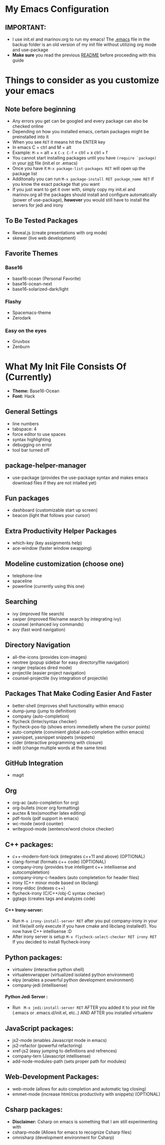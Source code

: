# My Emacs Configuration

## IMPORTANT:  
- I use init.el and marinov.org to run my emacs! The [.emacs](https://github.com/marinov98/My_Emacs-Detailed_Guide/blob/master/emacs_config/backup/.emacs) file in the backup folder is an old version of my init file without utilizing org mode and use-package
- **Make sure** you read the previous [README](https://github.com/marinov98/My_Emacs-Detailed_Guide/blob/master/README.md) before proceeding with this guide

# Things to consider as you customize your emacs

## Note before beginning
- Any errors you get can be googled and every package can also be checked online 
- Depending on how you installed emacs, certain packages might be preinstalled into it 
- When you see ```RET``` it means hit the ENTER key
- In emacs C = ctrl and M = alt 
- Example: ```M-x``` = alt + x  ```C-x C-f``` = ctrl + x ctrl + f
- You cannot start installing packages until you have ```(require `package)``` in your [init](https://github.com/marinov98/My_Emacs-Detailed_Guide/blob/master/emacs_config/init.el) file (init.el or .emacs) 
- Once you have it ```M-x package-list-packages RET``` will open up the package list
- Additonally you can run ```M-x package-install RET package_name RET``` if you know the exact package that you want 
- If you just want to get it over with, simply copy my init.el and marinov.org all the packages should install and configure automatically (power of use-package), **however** you would still have to install the servers for jedi and irony

## To Be Tested Packages
- Reveal.js (create presentations with org mode)
- skewer (live web development)

## Favorite Themes

### Base16 
- base16-ocean (Personal Favorite)
- base16-ocean-next
- base16-solarized-dark/light 

### Flashy    
- Spacemacs-theme
- Zerodark

### Easy on the eyes
- Gruvbox
- Zenburn

# What My Init File Consists Of (Currently)

- **Theme:** Base16-Ocean
- **Font:** Hack

## General Settings 
- line numbers 
- tabspace: 4
- force editor to use spaces
- syntax highlighting
- debugging on error 
- tool bar turned off

## package-helper-manager
- use-package (provides the use-package syntax and makes emacs download files if they are not intalled yet)

## Fun packages
- dashboard (customizable start up screen)
- beacon (light that follows your cursor)

## Extra Productivity Helper Packages
- which-key (key assignments help)
- ace-window (faster window swapping)

## Modeline customization (choose one)
- telephone-line 
- spaceline
- powerline (currently using this one)

## Searching 
- ivy (improved file search)
- swiper (improved file/name search by integrating ivy)
- counsel (enhanced ivy commands)
- avy (fast word navigation)

## Directory Navigation
- all-the-icons (provides icon-images)
- neotree (popup sidebar for easy directory/file navigation)
- ranger (replaces dired mode)
- projectile (easier project navigation)
- counsel-projectile (ivy integration of projectile)

## Packages That Make Coding Easier And Faster
- better-shell (improves shell functionality within emacs)
- dump-jump (jump to definition) 
- company (auto-completion)
- flycheck (linter/syntax checker)
- flycheck-pos-tip (shows errors immedietly where the cursor points)
- auto-complete (convinient global auto-completion within emacs)
- yasnippet, yasnippet snippets (snippets)
- cider (interactive programming with closure)
- iedit (change multiple words at the same time)

## GitHub Integration 
- magit 

## Org
- org-ac (auto-completion for org)
- org-bullets (nicer org formatting)
- auctex & tex(smoother latex editing)
- pdf-tools (pdf support in emacs)
- wc-mode (word counter)
- writegood-mode (sentence/word choice checker)

## C++ packages: 
- c++-modern-font-lock (integrates c++11 and above) (OPTIONAL)
- clang-format (formats c++ code) (OPTIONAL)
- company-irony (provides true intelligent c++ intellisense and autocompletetion)
- company-irony-c-headers (auto completetion for header files)
- irony (C++ minor mode based on libclang)
- irony-eldoc (indexes c++)
- flycheck-irony (C/C++/obj-C syntax checker)
- ggtags (creates tags and analyzes code)
#### C++ Irony-server:
- Run ```M-x irony-install-server RET``` after you put company-irony in your init file(will only execute if you have cmake and libclang installed!). You now have C++ intellisense :D
- After irony server is setup ```M-x flycheck-select-checker RET irony RET``` If you decided to install flycheck-irony 

## Python packages: 
- virtualenv (interactive python shell) 
- virtualenvwrapper (virtualized isolated python environment)
- elpy (enables a powerful python development environment)
- company-jedi (intellisense)
#### Python Jedi Server :
- Run ``` M-x jedi:install-server RET``` AFTER you added it to your init file (.emacs or .emacs.d/init.el, etc..) AND AFTER you installed virtualenv

## JavaScript packages:
- js2-mode (enables Javascript mode in emacs)
- js2-refactor (powerful refactoring)
- xref-js2 (easy jumping to definitions and refrences)
- company-tern (Javascript intellisense)
- add-node-modules-path (sets proper path for modules)

## Web-Development Packages:
- web-mode (allows for auto completion and automatic tag closing) 
- emmet-mode (increase html/css productivity with snippets) (OPTIONAL)

## Csharp packages:
- **Disclaimer:** Csharp on emacs is something that I am still experimenting with
- csharp-mode (Allows for emacs to recognize Csharp files)
- omnisharp (development environment for Csharp)
